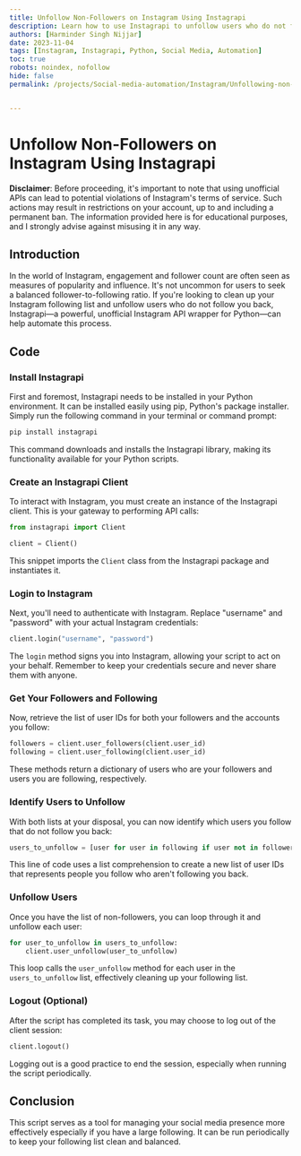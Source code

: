 ```yaml
---
title: Unfollow Non-Followers on Instagram Using Instagrapi
description: Learn how to use Instagrapi to unfollow users who do not follow you back on Instagram.
authors: [Harminder Singh Nijjar]
date: 2023-11-04
tags: [Instagram, Instagrapi, Python, Social Media, Automation]
toc: true
robots: noindex, nofollow
hide: false
permalink: /projects/Social-media-automation/Instagram/Unfollowing-non-followers/Unfollowing_non-followers/


---
```

# Unfollow Non-Followers on Instagram Using Instagrapi

**Disclaimer**: Before proceeding, it's important to note that using unofficial APIs can lead to potential violations of Instagram's terms of service. Such actions may result in restrictions on your account, up to and including a permanent ban. The information provided here is for educational purposes, and I strongly advise against misusing it in any way.

## Introduction

In the world of Instagram, engagement and follower count are often seen as measures of popularity and influence. It's not uncommon for users to seek a balanced follower-to-following ratio. If you're looking to clean up your Instagram following list and unfollow users who do not follow you back, Instagrapi—a powerful, unofficial Instagram API wrapper for Python—can help automate this process.


## Code

### Install Instagrapi

First and foremost, Instagrapi needs to be installed in your Python environment. It can be installed easily using pip, Python's package installer. Simply run the following command in your terminal or command prompt:

```bash
pip install instagrapi
```

This command downloads and installs the Instagrapi library, making its functionality available for your Python scripts.

### Create an Instagrapi Client

To interact with Instagram, you must create an instance of the Instagrapi client. This is your gateway to performing API calls:

```python
from instagrapi import Client

client = Client()
```

This snippet imports the `Client` class from the Instagrapi package and instantiates it.

### Login to Instagram

Next, you'll need to authenticate with Instagram. Replace "username" and "password" with your actual Instagram credentials:

```python
client.login("username", "password")
```

The `login` method signs you into Instagram, allowing your script to act on your behalf. Remember to keep your credentials secure and never share them with anyone.

### Get Your Followers and Following

Now, retrieve the list of user IDs for both your followers and the accounts you follow:

```python
followers = client.user_followers(client.user_id)
following = client.user_following(client.user_id)
```

These methods return a dictionary of users who are your followers and users you are following, respectively.

### Identify Users to Unfollow

With both lists at your disposal, you can now identify which users you follow that do not follow you back:

```python
users_to_unfollow = [user for user in following if user not in followers]
```

This line of code uses a list comprehension to create a new list of user IDs that represents people you follow who aren't following you back.

### Unfollow Users

Once you have the list of non-followers, you can loop through it and unfollow each user:

```python
for user_to_unfollow in users_to_unfollow:
    client.user_unfollow(user_to_unfollow)
```

This loop calls the `user_unfollow` method for each user in the `users_to_unfollow` list, effectively cleaning up your following list.

### Logout (Optional)

After the script has completed its task, you may choose to log out of the client session:

```python
client.logout()
```

Logging out is a good practice to end the session, especially when running the script periodically.

## Conclusion

This script serves as a tool for managing your social media presence more effectively especially if you have a large following. It can be run periodically to keep your following list clean and balanced.

